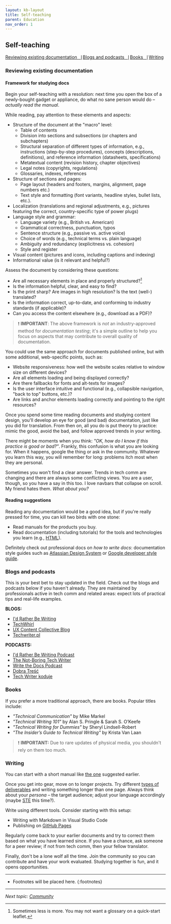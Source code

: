 ```yaml
---
layout: kb-layout
title: Self-teaching
parent: Education
nav_order: 1
---
```


## Self-teaching

[Reviewing existing documentation⎹](#reviewing-existing-documentation) [Blogs and podcasts⎹](#blogs-and-podcasts) [Books⎹](#books) [Writing](#writing)

### Reviewing existing documentation

#### Framework for studying docs

Begin your self-teaching with a resolution: next time you open the box of a newly-bought gadget or appliance, do what no sane person would do – *actually read the manual*.  

While reading, pay attention to these elements and aspects:

* Structure of the document at the "macro" level:
  * Table of contents
  * Division into sections and subsections (or chapters and subchapters)
  * Structural separation of different types of information, e.g., instructions (step-by-step procedures), concepts (descriptions, definitions), and reference information (datasheets, specifications)
  * Metatextual content (revision history, chapter objectives)
  * Legal notes (copyrights, regulations)
  * Glossaries, indexes, references
* Structure of sections and pages:
  * Page layout (headers and footers, margins, alignment, page numbers etc.)
  * Text style and formatting (font variants, headline styles, bullet lists, etc.).
* Localization (translations and regional adjustments, e.g., pictures featuring the correct, country-specific type of power plugs)
* Language style and grammar:
  * Language variety (e.g., British vs. American)
  * Grammatical correctness, punctuation, typos
  * Sentence structure (e.g., passive vs. active voice)
  * Choice of words (e.g., technical terms vs. plain language)
  * Ambiguity and redundancy (explicitness vs. cohesion)
  * Style and register
* Visual content (pictures and icons, including captions and indexing)
* Informational value (is it relevant and helpful?)

Assess the document by considering these questions:

* Are all necessary elements in place and properly structured?[^1]
* Is the information helpful, clear, and easy to find?
* Is the print sharp? Are images in high resolution? Is the text (well-) translated?
* Is the information correct, up-to-date, and conforming to industry standards (if applicable)?
* Can you access the content elsewhere (e.g., download as a PDF)?

> ❗ **IMPORTANT**: The above framework is *not* an industry-approved method for *documentation testing*; it's a simple outline to help you focus on aspects that may contribute to overall quality of documentation.

You could use the same approach for documents published online, but with some additional, web-specific points, such as:

* Website responsiveness: how well the website scales relative to window size on different devices?
* Are all elements loading and being displayed correctly?
* Are there fallbacks for fonts and alt-texts for images?
* Is the user interface intuitive and functional (e.g., collapsible navigation, "back to top" buttons, etc.)?
* Are links and anchor elements loading correctly and pointing to the right resources?

Once you spend some time reading documents and studying content design, you'll develop an eye for good (and bad) documentation, just like you did for translation. From then on, all you do is put theory to practice: mimic the good, avoid the bad, and follow approved trends in your writing.  

There might be moments when you think: *"OK, how do I know if this practice is good or bad?"*. Frankly, this confusion is what you are looking for. When it happens, google the thing or ask in the community. Whatever you learn this way, you will remember for long: problems itch most when they are personal.  

Sometimes you won't find a clear answer. Trends in tech comm are changing and there are always some conflicting views. You are a user, though, so you have a say in this too. I love navbars that collapse on scroll. My friend hates them. *What about you?*  

#### Reading suggestions

Reading any documentation would be a good idea, but if you're really pressed for time, you can kill two birds with one stone: 

* Read manuals for the products you buy.
* Read documentation (including tutorials) for the tools and technologies you learn (e.g., [HTML](https://developer.mozilla.org/en-US/docs/Web/HTML)).

Definitely check out professional docs on *how to write docs*: documentation style guides such as [Atlassian Design System](https://atlassian.design/) or [Google developer style guide](https://developers.google.com/style).

### Blogs and podcasts

This is your best bet to stay updated in the field. Check out the blogs and podcasts below if you haven't already. They are maintained by professionals active in tech comm and related areas: expect lots of practical tips and real-life examples.  

**BLOGS:**  

* [I'd Rather Be Writing](https://idratherbewriting.com/)  
* [TechWhirl](https://techwhirl.com/)  
* [UX Content Collective Blog](https://uxcontent.com/blog/)   
* [Techwriter.pl](http://techwriter.pl/)  

**PODCASTS:**  

* [I'd Rather Be Writing Podcast](https://open.spotify.com/show/4HeOZfPGMMfViOhVS40QBD?si=d6238929395845f0&nd=1)  
* [The Not-Boring Tech Writer](https://www.thenotboringtechwriter.com/)  
* [Write the Docs Podcast](https://podcast.writethedocs.org/)  
* [Dobra Treść](https://open.spotify.com/show/6p75JAzFfnW8uuHQzS5jTs?si=0595b22a3a07424a&nd=1)  
* [Tech Writer koduje](https://techwriterkoduje.pl/)  

### Books

If you prefer a more traditional approach, there are books. Popular titles include:  

* *"Technical Communication"* by Mike Markel
* *"Technical Writing 101"* by Alan S. Pringle & Sarah S. O’Keefe
* *"Technical Writing for Dummies"* by Sheryl Lindsell-Robert
* *"The Insider’s Guide to Technical Writing"* by Krista Van Laan

> ❗ **IMPORTANT:** Due to rare updates of physical media, you shouldn't rely on them too much.  

### Writing

You can start with a short manual like [the one](../../02-overview/4-is-technical-writing-for-me/index.md/#try-before-you-buy) suggested earlier.

Once you get into gear, move on to longer projects. Try different [types of deliverables](../../04-learning-the-basics/2-types-of-deliverables/) and writing something longer than one page. Always think about your *persona* – the target audience; adjust your language accordingly (maybe [STE](../../04-learning-the-basics/2-content-design/index.md/#ste-and-plain-english) this time?).  

Write using different tools. Consider starting with this setup:

* Writing with Markdown in Visual Studio Code
* Publishing on [GitHub Pages](../../07-employment/1-portfolio/index.md/#publishing-on-github-pages)

Regularly come back to your earlier documents and try to correct them based on what you have learned since. If you have a chance, ask someone for a peer review; if not from tech comm, then your fellow translator.

Finally, don't be a lone wolf all the time. Join the community so you can contribute and have your work evaluated. Studying together is fun, and it opens opportunities.  

[^1]: Sometimes less is more. You may not want a glossary on a quick-start leaflet.  

---

* Footnotes will be placed here.
{:footnotes}

---

*Next topic: [Community](../2-community/)*